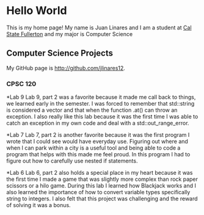# Hello World

This is my home page! My name is Juan Linares and I am a student at [Cal State Fullerton](http://www.fullerton.edu/) and my major is Computer Science

## Computer Science Projects

My GitHub page is http://github.com/jlinares12.

### CPSC 120

*Lab 9
    Lab 9, part 2 was a favorite because it made me call back to things, we learned early in the semester. I was forced to remember that std::string is considered a vector and that when the function .at() can throw an exception. I also really like this lab because it was the first time I was able to catch an exception in my own code and deal with a std::out_range_error.

*Lab 7
    Lab 7, part 2 is another favorite because it was the first program I wrote that I could see would have everyday use. Figuring out where and when I can park within a city is a useful tool and being able to code a program that helps with this made me feel proud. In this program I had to figure out how to carefully use nested if statements.

*Lab 6
    Lab 6, part 2 also holds a special place in my heart because it was the first time I made a game that was slightly more complex than rock paper scissors or a hilo game. During this lab I learned how Blackjack works and I also learned the importance of how to convert variable types specifically string to integers. I also felt that this project was challenging and the reward of solving it was a bonus.
